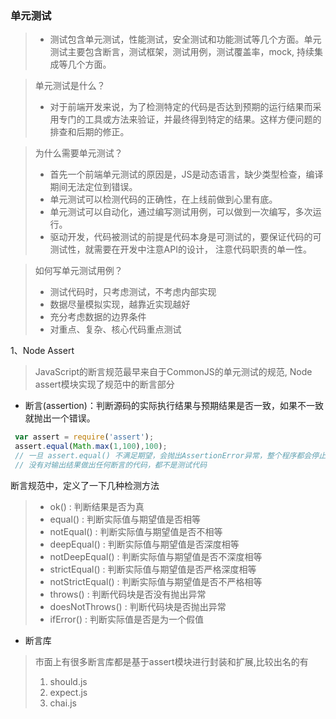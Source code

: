 ### 单元测试
>- 测试包含单元测试，性能测试，安全测试和功能测试等几个方面。单元测试主要包含断言，测试框架，测试用例，测试覆盖率，mock, 持续集成等几个方面。

>单元测试是什么？
>- 对于前端开发来说，为了检测特定的代码是否达到预期的运行结果而采用专门的工具或方法来验证，并最终得到特定的结果。这样方便问题的排查和后期的修正。

>为什么需要单元测试？
>- 首先一个前端单元测试的原因是，JS是动态语言，缺少类型检查，编译期间无法定位到错误。
>- 单元测试可以检测代码的正确性，在上线前做到心里有底。
>- 单元测试可以自动化，通过编写测试用例，可以做到一次编写，多次运行。
>- 驱动开发，代码被测试的前提是代码本身是可测试的，要保证代码的可测试性，就需要在开发中注意API的设计， 注意代码职责的单一性。

>如何写单元测试用例？
>- 测试代码时，只考虑测试，不考虑内部实现
>- 数据尽量模拟实现，越靠近实现越好
>- 充分考虑数据的边界条件
>- 对重点、复杂、核心代码重点测试

1、Node Assert
>JavaScript的断言规范最早来自于CommonJS的单元测试的规范, Node assert模块实现了规范中的断言部分
- 断言(assertion)：判断源码的实际执行结果与预期结果是否一致，如果不一致就抛出一个错误。
```js {.line-numbers}
 var assert = require('assert');
 assert.equal(Math.max(1,100),100);
 // 一旦 assert.equal() 不满足期望，会抛出AssertionError异常，整个程序都会停止执行
 // 没有对输出结果做出任何断言的代码，都不是测试代码
```
断言规范中，定义了一下几种检测方法 
>- ok() : 判断结果是否为真
>- equal() : 判断实际值与期望值是否相等
>- notEqual() : 判断实际值与期望值是否不相等
>- deepEqual() : 判断实际值与期望值是否深度相等
>- notDeepEqual() : 判断实际值与期望值是否不深度相等
>- strictEqual() : 判断实际值与期望值是否严格深度相等
>- notStrictEqual() : 判断实际值与期望值是否不严格相等
>- throws() : 判断代码块是否没有抛出异常
>- doesNotThrows() : 判断代码块是否抛出异常
>- ifError() : 判断实际值是否是为一个假值

- 断言库
>市面上有很多断言库都是基于assert模块进行封装和扩展,比较出名的有
>1. should.js 
>2. expect.js
>3. chai.js
